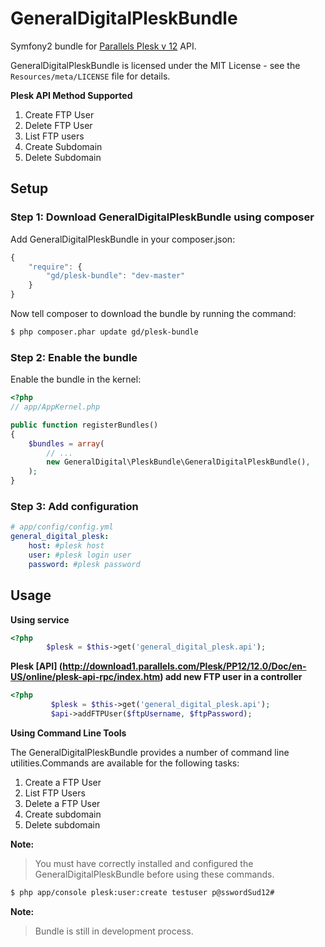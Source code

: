 GeneralDigitalPleskBundle
=========================

Symfony2 bundle for [Parallels Plesk v 12](http://www.parallels.com/plesk/) API.

GeneralDigitalPleskBundle is licensed under the MIT License - see the `Resources/meta/LICENSE` file for details.

**Plesk API Method Supported**
1. Create FTP User
2. Delete FTP User
3. List FTP users
4. Create Subdomain
5. Delete Subdomain



## Setup

### Step 1: Download GeneralDigitalPleskBundle using composer

Add GeneralDigitalPleskBundle in your composer.json:

```js
{
    "require": {
        "gd/plesk-bundle": "dev-master"
    }
}
```
Now tell composer to download the bundle by running the command:

``` bash
$ php composer.phar update gd/plesk-bundle
```

### Step 2: Enable the bundle

Enable the bundle in the kernel:

``` php
<?php
// app/AppKernel.php

public function registerBundles()
{
    $bundles = array(
        // ...
        new GeneralDigital\PleskBundle\GeneralDigitalPleskBundle(),
    );
}
```
### Step 3: Add configuration

``` yml
# app/config/config.yml
general_digital_plesk:
    host: #plesk host
    user: #plesk login user
    password: #plesk password
```

## Usage

**Using service**

``` php
<?php
        $plesk = $this->get('general_digital_plesk.api');
```

**Plesk [API] (http://download1.parallels.com/Plesk/PP12/12.0/Doc/en-US/online/plesk-api-rpc/index.htm) add new FTP user in a controller**

``` php
<?php
         $plesk = $this->get('general_digital_plesk.api');
         $api->addFTPUser($ftpUsername, $ftpPassword);
```

**Using Command Line Tools**

The GeneralDigitalPleskBundle provides a number of command line utilities.Commands are available for the following tasks:

1. Create a FTP User
2. List FTP Users
3. Delete a FTP User
4. Create subdomain
5. Delete subdomain

**Note:**

> You must have correctly installed and configured the GeneralDigitalPleskBundle before using
> these commands.


``` bash
$ php app/console plesk:user:create testuser p@sswordSud12#
```

**Note:**

> Bundle is still in development process.




